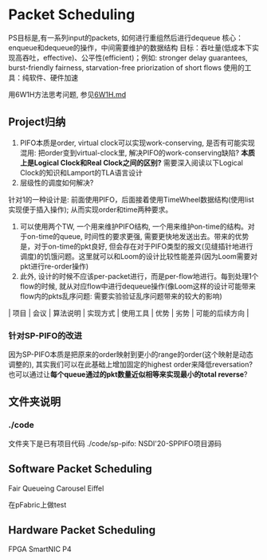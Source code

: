 # Packet Scheduling

PS目标是,有一系列input的packets, 如何进行重组然后进行dequeue
核心：enqueue和dequeue的操作，中间需要维护的数据结构
目标：吞吐量(低成本下实现高吞吐，effective)、公平性(efficient)；例如: stronger delay guarantees, burst-friendly fairness, starvation-free priorization of short flows
使用的工具：纯软件、硬件加速

用6W1H方法思考问题, 参见[6W1H.md](./6W1H.md)

## Project归纳

1. PIFO本质是order, virtual clock可以实现work-conserving, 是否有可能实现混用: 把order变到virtual-clock里, 解决PIFO的work-conserving缺陷? **本质上是Logical Clock和Real Clock之间的区别?** 需要深入阅读以下Logical Clock的知识和Lamport的TLA语言设计
2. 层级性的调度如何解决?

针对1的一种设计是: 前面使用PIFO，后面接着使用TimeWheel数据结构(使用list实现便于插入操作); 从而实现order和time两种要求。

1. 可以使用两个TW, 一个用来维护PIFO结构, 一个用来维护on-time的结构。对于on-time的queue, 时间性的要求更强, 需要更快地发送出去。带来的优势是，对于on-time的pkt良好, 但会存在对于PIFO类型的报文(见缝插针地进行调度)的饥饿问题。这里就可以和Loom的设计比较性能差异(因为Loom需要对pkt进行re-order操作)
2. 此外, 设计的时候不应该per-packet进行，而是per-flow地进行。每到处理1个flow的时候, 就从对应flow中进行dequeue操作(像Loom这样的设计可能带来flow内的pkts乱序问题: 需要实验验证乱序问题带来的较大的影响)

| 项目 | 会议 | 算法说明 | 实现方式 | 使用工具 | 优势 | 劣势 | 可能的后续方向 |

### 针对SP-PIFO的改进

因为SP-PIFO本质是把原来的order映射到更小的range的order(这个映射是动态调整的), 其实我们可以在此基础上增加固定的highest order来降低reversation? 也可以通过让**每个queue通过的pkt数量近似相等来实现最小的total reverse**?

## 文件夹说明

### ./code

文件夹下是已有项目代码
./code/sp-pifo: NSDI'20-SPPIFO项目源码

## Software Packet Scheduling

Fair Queueing
Carousel
Eiffel

在pFabric上做test

## Hardware Packet Scheduling

FPGA
SmartNIC
P4
